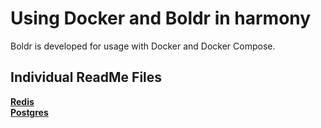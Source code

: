 Using Docker and Boldr in harmony
=====================

Boldr is developed for usage with Docker and Docker Compose.

Individual ReadMe Files
--------------
**[Redis](#redis.md)**  
**[Postgres](#postgres.md)**
